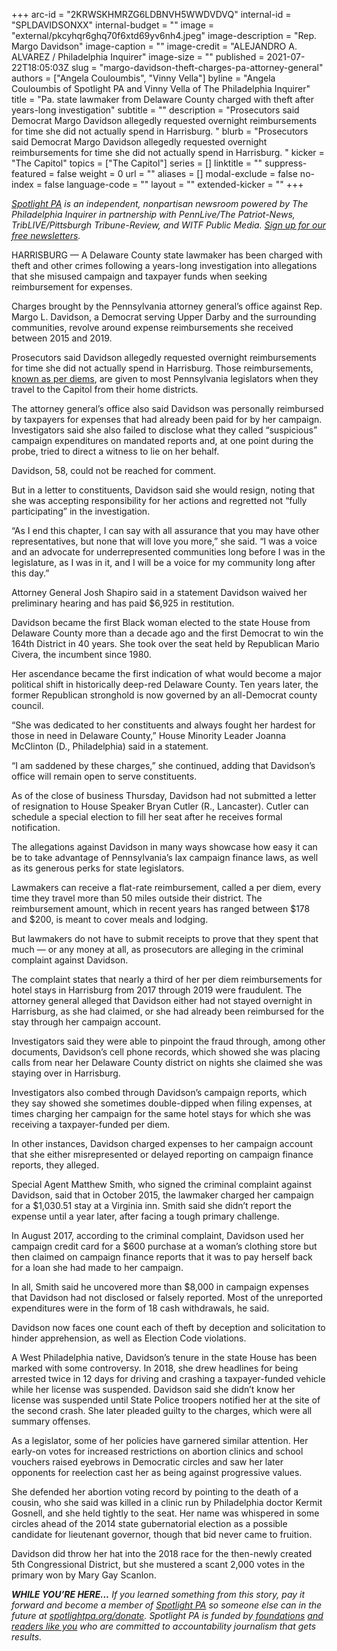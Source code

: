 +++
arc-id = "2KRWSKHMRZG6LDBNVH5WWDVDVQ"
internal-id = "SPLDAVIDSONXX"
internal-budget = ""
image = "external/pkcyhqr6ghq70f6xtd69yv6nh4.jpeg"
image-description = "Rep. Margo Davidson"
image-caption = ""
image-credit = "ALEJANDRO A. ALVAREZ / Philadelphia Inquirer"
image-size = ""
published = 2021-07-22T18:05:03Z
slug = "margo-davidson-theft-charges-pa-attorney-general"
authors = ["Angela Couloumbis", "Vinny Vella"]
byline = "Angela Couloumbis of Spotlight PA and Vinny Vella of The Philadelphia Inquirer"
title = "Pa. state lawmaker from Delaware County charged with theft after years-long investigation"
subtitle = ""
description = "Prosecutors said Democrat Margo Davidson allegedly requested overnight reimbursements for time she did not actually spend in Harrisburg. "
blurb = "Prosecutors said Democrat Margo Davidson allegedly requested overnight reimbursements for time she did not actually spend in Harrisburg. "
kicker = "The Capitol"
topics = ["The Capitol"]
series = []
linktitle = ""
suppress-featured = false
weight = 0
url = ""
aliases = []
modal-exclude = false
no-index = false
language-code = ""
layout = ""
extended-kicker = ""
+++

<a href="https://lesspage.com/"><i>Spotlight PA</i></a><i> is an independent, nonpartisan newsroom powered by The Philadelphia Inquirer in partnership with PennLive/The Patriot-News, TribLIVE/Pittsburgh Tribune-Review, and WITF Public Media. </i><a href="https://lesspage.com/newsletters"><i>Sign up for our free newsletters</i></a><i>.</i>

HARRISBURG — A Delaware County state lawmaker has been charged with theft and other crimes following a years-long investigation into allegations that she misused campaign and taxpayer funds when seeking reimbursement for expenses.

Charges brought by the Pennsylvania attorney general’s office against Rep. Margo L. Davidson, a Democrat serving Upper Darby and the surrounding communities, revolve around expense reimbursements she received between 2015 and 2019.

Prosecutors said Davidson allegedly requested overnight reimbursements for time she did not actually spend in Harrisburg. Those reimbursements, <a href="https://lesspage.com/news/2021/03/pa-coronavirus-lawmakers-legislature-expenses-highest-paid-united-states/">known as per diems</a>, are given to most Pennsylvania legislators when they travel to the Capitol from their home districts.

<script src="https://lesspage.com/embed.js" async></script><div data-spl-embed-version="1" data-spl-src="https://lesspage.com/embeds/newsletter/"></div>

The attorney general’s office also said Davidson was personally reimbursed by taxpayers for expenses that had already been paid for by her campaign. Investigators said she also failed to disclose what they called “suspicious” campaign expenditures on mandated reports and, at one point during the probe, tried to direct a witness to lie on her behalf.

Davidson, 58, could not be reached for comment.

But in a letter to constituents, Davidson said she would resign, noting that she was accepting responsibility for her actions and regretted not “fully participating” in the investigation.

“As I end this chapter, I can say with all assurance that you may have other representatives, but none that will love you more,” she said. “I was a voice and an advocate for underrepresented communities long before I was in the legislature, as I was in it, and I will be a voice for my community long after this day.”

Attorney General Josh Shapiro said in a statement Davidson waived her preliminary hearing and has paid $6,925 in restitution.

Davidson became the first Black woman elected to the state House from Delaware County more than a decade ago and the first Democrat to win the 164th District in 40 years. She took over the seat held by Republican Mario Civera, the incumbent since 1980.

Her ascendance became the first indication of what would become a major political shift in historically deep-red Delaware County. Ten years later, the former Republican stronghold is now governed by an all-Democrat county council.

“She was dedicated to her constituents and always fought her hardest for those in need in Delaware County,” House Minority Leader Joanna McClinton (D., Philadelphia) said in a statement.

“I am saddened by these charges,” she continued, adding that Davidson’s office will remain open to serve constituents.

As of the close of business Thursday, Davidson had not submitted a letter of resignation to House Speaker Bryan Cutler (R., Lancaster). Cutler can schedule a special election to fill her seat after he receives formal notification.

The allegations against Davidson in many ways showcase how easy it can be to take advantage of Pennsylvania’s lax campaign finance laws, as well as its generous perks for state legislators.

Lawmakers can receive a flat-rate reimbursement, called a per diem, every time they travel more than 50 miles outside their district. The reimbursement amount, which in recent years has ranged between $178 and $200, is meant to cover meals and lodging.

But lawmakers do not have to submit receipts to prove that they spent that much — or any money at all, as prosecutors are alleging in the criminal complaint against Davidson.

The complaint states that nearly a third of her per diem reimbursements for hotel stays in Harrisburg from 2017 through 2019 were fraudulent. The attorney general alleged that Davidson either had not stayed overnight in Harrisburg, as she had claimed, or she had already been reimbursed for the stay through her campaign account.

Investigators said they were able to pinpoint the fraud through, among other documents, Davidson’s cell phone records, which showed she was placing calls from near her Delaware County district on nights she claimed she was staying over in Harrisburg.

Investigators also combed through Davidson’s campaign reports, which they say showed she sometimes double-dipped when filing expenses, at times charging her campaign for the same hotel stays for which she was receiving a taxpayer-funded per diem.

In other instances, Davidson charged expenses to her campaign account that she either misrepresented or delayed reporting on campaign finance reports, they alleged.

Special Agent Matthew Smith, who signed the criminal complaint against Davidson, said that in October 2015, the lawmaker charged her campaign for a $1,030.51 stay at a Virginia inn. Smith said she didn’t report the expense until a year later, after facing a tough primary challenge.

In August 2017, according to the criminal complaint, Davidson used her campaign credit card for a $600 purchase at a woman’s clothing store but then claimed on campaign finance reports that it was to pay herself back for a loan she had made to her campaign.

In all, Smith said he uncovered more than $8,000 in campaign expenses that Davidson had not disclosed or falsely reported. Most of the unreported expenditures were in the form of 18 cash withdrawals, he said.

Davidson now faces one count each of theft by deception and solicitation to hinder apprehension, as well as Election Code violations.

A West Philadelphia native, Davidson’s tenure in the state House has been marked with some controversy. In 2018, she drew headlines for being arrested twice in 12 days for driving and crashing a taxpayer-funded vehicle while her license was suspended. Davidson said she didn’t know her license was suspended until State Police troopers notified her at the site of the second crash. She later pleaded guilty to the charges, which were all summary offenses.

<script src="https://lesspage.com/embed.js" async></script><div data-spl-embed-version="1" data-spl-src="https://lesspage.com/embeds/donate/?teaser_text=If%20you%20learned%20something%20from%20this%20report%2C%20pay%20it%20forward%20and%20become%20a%20member%20of%20Spotlight%20PA%20so%20someone%20else%20can%20in%20the%20future."></div>

As a legislator, some of her policies have garnered similar attention. Her early-on votes for increased restrictions on abortion clinics and school vouchers raised eyebrows in Democratic circles and saw her later opponents for reelection cast her as being against progressive values.

She defended her abortion voting record by pointing to the death of a cousin, who she said was killed in a clinic run by Philadelphia doctor Kermit Gosnell, and she held tightly to the seat. Her name was whispered in some circles ahead of the 2014 state gubernatorial election as a possible candidate for lieutenant governor, though that bid never came to fruition.

Davidson did throw her hat into the 2018 race for the then-newly created 5th Congressional District, but she mustered a scant 2,000 votes in the primary won by Mary Gay Scanlon.

<i><b>WHILE YOU’RE HERE...</b></i><i> If you learned something from this story, pay it forward and become a member of </i><a href="https://lesspage.com/"><i>Spotlight PA</i></a><i> so someone else can in the future at </i><a href="http://spotlightpa.org/donate"><i>spotlightpa.org/donate</i></a><i>. Spotlight PA is funded by</i><a href="https://lesspage.com/support"><i> foundations</i></a><i> </i><a href="https://lesspage.com/support"><i>and readers like you</i></a><i> who are committed to accountability journalism that gets results.</i>

